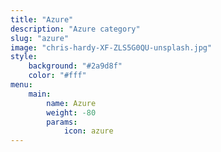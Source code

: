 ```yaml
---
title: "Azure"
description: "Azure category"
slug: "azure"
image: "chris-hardy-XF-ZLS5G0QU-unsplash.jpg"
style:
    background: "#2a9d8f"
    color: "#fff"
menu: 
    main:
        name: Azure
        weight: -80
        params:
            icon: azure
---
```

